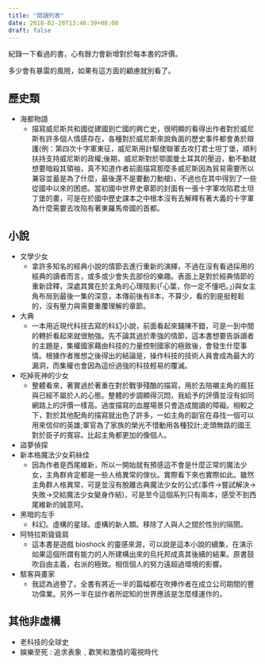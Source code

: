 ```yaml
---
title: "閱讀列表"
date: 2018-02-20T13:46:39+08:00
draft: false
---
```


紀錄一下看過的書，心有餘力會新增對於每本書的評價。

多少會有暴雷的風險，如果有這方面的顧慮就別看了。

## 歷史類

- 海都物語
    - 描寫威尼斯共和國從建國到亡國的興亡史，很明顯的看得出作者對於威尼斯有許多個人情感存在，各種對於威尼斯來說負面的歷史事件都會勇於辯護(例：第四次十字軍東征，威尼斯用計驅使聯軍去攻打君士坦丁堡，順利扶持支持威尼斯的政權;後期，威尼斯對於鄂圖曼土耳其的壓迫，動不動就想要暗殺其領袖，真不知道作者前面描寫那麼多威尼斯因為貿易需要所以兼容並蓄是為了什麼，最後還不是要動刀動槍)，不過也在其中得到了一些從國中以來的困惑。當初國中世界史章節的封面有一張十字軍攻陷君士坦丁堡的畫，可是在於國中歷史課本之中根本沒有去解釋有著大義的十字軍為什麼需要去攻陷有著東羅馬帝國的首都。

## 小說

- 文學少女
    - 拿許多知名的經典小說的情節去進行重新的演繹，不過在沒有看過採用的經典的讀者而言，或多或少會失去部份的樂趣。表面上是對於經典情節的重新詮釋，深處其實在於主角的心理陰影(「心葉，你一定不懂吧。」)與女主角布局到最後一集的深意，本傳前後有8本，不算少，看的到是挺輕鬆的，沒有壓力與需要重覆理解的章節。
- 大典
    - 一本用近現代科技去寫的科幻小說，前面看起來鋪陳不錯，可是一到中間的轉折看起來就很勉強。先不論其過於牽強的情節，這本書想要告訴讀者的主題是，集權國家藉由科技的力量控制國家的極致後，會發生什麼事情。根據作者推想之後得出的結論是，操作科技的技術人員會成為最大的漏洞，而集權也會因為這份過強的科技輕易的覆滅。
- 吃掉死神的少女
    - 整體看來，著實過於著重在對於戰爭殘酷的描寫，用於去陪襯主角的瘋狂與已經不屬於人的心態。整體的步調顯得沉悶，我給予的評價並沒有如同網路上的評價一樣高。過度描寫的血腥場景只會造成閱讀的障礙。相較之下，對於其他配角的描寫就出色了許多，一如主角的副官在尋找一個可以用來信仰的英雄;軍官為了家族的榮光不惜動用各種狡計;走頭無路的國王對於臣子的寬容。比起主角都更加的像個人。
- 盜夢偵探
- 新本格魔法少女莉絲佳
    - 因為作者是西尾維新，所以一開始就有預感這不會是什麼正常的魔法少女，主角群肯定都是一些人格異常的傢伙。實際看下來也實際如此。雖然主角群人格異常，可是並沒有脫離古典魔法少女的公式(事件->嘗試解決->失敗->交給魔法少女變身作結)，可是至今這個系列只有兩本，感受不到西尾維新的誠意阿。
- 黑暗的左手
    - 科幻。虛構的星球。虛構的新人類。移除了人與人之間於性別的隔閡。
- 阿特拉斯聳聳肩
    - 這本書是遊戲 bioshock 的靈感來源，可以說是這本小說的續集，在演示如果這個所謂有能力的人所建構出來的烏托邦成真其後續的結果。原書鼓吹自由主義，右派的極致。相信個人的努力遠超過環境的影響。
- 駭客與畫家
    - 我認為過譽了。全書有將近一半的篇幅都在吹捧作者在成立公司期間的豐功偉業。另外一半在談作者所認知的世界應該是怎麼樣運作的。

## 其他非虛構

- 老科技的全球史
- 娛樂至死 : 追求表象﹑歡笑和激情的電視時代
